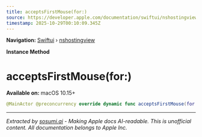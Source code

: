 ```yaml
---
title: acceptsFirstMouse(for:)
source: https://developer.apple.com/documentation/swiftui/nshostingview/acceptsfirstmouse(for:)
timestamp: 2025-10-29T00:10:09.345Z
---
```


**Navigation:** [Swiftui](/documentation/swiftui) › [nshostingview](/documentation/swiftui/nshostingview)

**Instance Method**

# acceptsFirstMouse(for:)

**Available on:** macOS 10.15+

```swift
@MainActor @preconcurrency override dynamic func acceptsFirstMouse(for event: NSEvent?) -> Bool
```

---

*Extracted by [sosumi.ai](https://sosumi.ai) - Making Apple docs AI-readable.*
*This is unofficial content. All documentation belongs to Apple Inc.*
